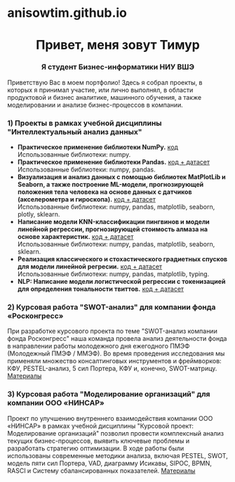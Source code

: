 # anisowtim.github.io

<h1 align="center">Привет, меня зовут Тимур </h1>
<h3 align="center">Я студент Бизнес-информатики НИУ ВШЭ </h3>

Приветствую Вас в моем портфолио!
Здесь я собрал проекты, в которых я принимал участие, или лично выполнял, в области продуктовой и бизнес аналитике, машинного обучения, а также моделировании и анализе бизнес-процессов в компании.

<h3> 1) Проекты в рамках учебной дисциплины "Интеллектуальный анализ данных"</h3>

* **Практическое применение библиотеки NumPy.** <a href="https://github.com/anisowtim/anisowtim.github.io/blob/main/%D0%98%D0%90%D0%94/%D0%A0%D0%B0%D0%B1%D0%BE%D1%82%D0%B0%20%D1%81%20%D0%B1%D0%B8%D0%B1%D0%BB%D0%B8%D0%BE%D1%82%D0%B5%D0%BA%D0%BE%D0%B8%CC%86%20Numpy.ipynb"> код </a> <br>
Использованные библиотеки: numpy.
* **Практическое применение библиотеки Pandas.** <a href="https://github.com/anisowtim/anisowtim.github.io/tree/main/%D0%98%D0%90%D0%94/%D0%A0%D0%B0%D0%B1%D0%BE%D1%82%D0%B0%20%D1%81%20%D0%B1%D0%B8%D0%B1%D0%BB%D0%B8%D0%BE%D1%82%D0%B5%D0%BA%D0%BE%D0%B9%20Pandas"> код + датасет </a> <br>
Использованные библиотеки: numpy, pandas.
* **Визуализация и анализ данных с помощью библиотек MatPlotLib и Seaborn, а также построение ML-модели, прогнозирующей положения тела человека на основе данных с датчиков (акселерометра и гироскопа).** <a href="https://github.com/anisowtim/anisowtim.github.io/tree/main/%D0%98%D0%90%D0%94/EDA%3A%20%D0%92%D0%B8%D0%B7%D1%83%D0%B0%D0%BB%D0%B8%D0%B7%D0%B0%D1%86%D0%B8%D1%8F%20%D0%B8%20%D0%BC%D0%BE%D0%B4%D0%B5%D0%BB%D1%8C%20%D0%BF%D1%80%D0%BE%D0%B3%D0%BD%D0%BE%D0%B7%D0%B8%D1%80%D0%BE%D0%B2%D0%B0%D0%BD%D0%B8%D1%8F%20%D0%BF%D0%BE%D0%BB%D0%BE%D0%B6%D0%B5%D0%BD%D0%B8%D1%8F%20%D1%82%D0%B5%D0%BB%D0%B0"> код + датасет </a> <br>
Использованные библиотеки: numpy, pandas, matplotlib, seaborn, plotly, sklearn.
* **Написание модели KNN-классификации пингвинов и модели линейной регрессии, прогнозирующей стоимость алмаза на основе характеристик.** <a href="https://github.com/anisowtim/anisowtim.github.io/tree/main/%D0%98%D0%90%D0%94/kNN%20%D0%B8%20%D0%9B%D0%B8%D0%BD%D0%B5%D0%B9%D0%BD%D0%B0%D1%8F%20%D1%80%D0%B5%D0%B3%D1%80%D0%B5%D1%81%D1%81%D0%B8%D1%8F"> код + датасет </a> <br>
Использованные библиотеки: numpy, pandas, matplotlib, seaborn, sklearn.
* **Реализация классического и стохастического градиетных спусков для модели линейной регресии.** <a href="https://github.com/anisowtim/anisowtim.github.io/tree/main/%D0%98%D0%90%D0%94/%D0%A0%D0%B5%D0%B0%D0%BB%D0%B8%D0%B7%D0%B0%D1%86%D0%B8%D1%8F%20%D0%B3%D1%80%D0%B0%D0%B4%D0%B8%D0%B5%D0%BD%D1%82%D0%BD%D0%BE%D0%B3%D0%BE%20%D1%81%D0%BF%D1%83%D1%81%D0%BA%D0%B0%20%D0%B4%D0%BB%D1%8F%20%D0%BB%D0%B8%D0%BD%D0%B5%D0%B9%D0%BD%D0%BE%D0%B9%20%D1%80%D0%B5%D0%B3%D1%80%D0%B5%D1%81%D0%B8%D0%B8"> код + датасет </a> <br>
Использованные библиотеки: numpy, pandas, matplotlib, typing.
* **NLP: Написание модели логистической регрессии с токенизацией для определения тональности твиттов.** <a href="https://github.com/anisowtim/anisowtim.github.io/tree/main/%D0%98%D0%90%D0%94/NLP%3A%20%D0%9B%D0%BE%D0%B3%D0%B8%D1%81%D1%82%D0%B8%D1%87%D0%B5%D1%81%D0%BA%D0%B0%D1%8F%20%D1%80%D0%B5%D0%B3%D1%80%D0%B5%D1%81%D1%81%D0%B8%D1%8F%20%D0%B4%D0%BB%D1%8F%20%D0%B0%D0%BD%D0%B0%D0%BB%D0%B8%D0%B7%D0%B0%20%D1%82%D0%BE%D0%BD%D0%B0%D0%BB%D1%8C%D0%BD%D0%BE%D1%81%D1%82%D0%B8%20%D1%82%D0%B2%D0%B8%D1%82%D1%82%D0%BE%D0%B2"> код + датасет </a> <br>


<h3> 2) Курсовая работа "SWOT-анализ" для компании фонда «Росконгресс» </h3>
При разработке курсового проекта по теме "SWOT-анализ компании фонда Росконгресс" наша команда провела анализ деятельности фонда в направлении работы молодежного дня ежегодного ПМЭФ (Молодежный ПМЭФ / ММЭФ). Во время проведения исследования мы применяли множество консалтинговых инструментов и фреймворков: КФУ, PESTEL-анализ, 5 сил Портера, КФУ и, конечно, SWOT-матрицу. <a href="https://github.com/anisowtim/anisowtim.github.io/tree/main/%D0%9A%D1%83%D1%80%D1%81%D0%BE%D0%B2%D0%B0%D1%8F%20%D1%80%D0%B0%D0%B1%D0%BE%D1%82%D0%B0%3A%20SWOT-%D0%B0%D0%BD%D0%B0%D0%BB%D0%B8%D0%B7"> Материалы </a> 

<h3> 3) Курсовая работа "Моделирование организаций" для компании ООО «НИНСАР» </h3>
Проект по улучшению внутреннего взаимодействия компании ООО «НИНСАР» в рамках учебной дисциплины "Курсовой проект: Моделирование организаций"
позволил провести комплексный анализ текущих бизнес-процессов, выявить ключевые проблемы и разработать стратегию оптимизации. 
В ходе работы были использованы современные методики анализа, включая PESTEL, SWOT, модель пяти сил Портера, VAD, диаграмму Исикавы,
SIPOC, BPMN, RASCI и Систему сбалансированных показателей. <a href="https://github.com/anisowtim/anisowtim.github.io/tree/main/%D0%9A%D1%83%D1%80%D1%81%D0%BE%D0%B2%D0%BE%D0%B9%20%D0%BF%D1%80%D0%BE%D0%B5%D0%BA%D1%82%3A%20%D0%9C%D0%BE%D0%B4%D0%B5%D0%BB%D0%B8%D1%80%D0%BE%D0%B2%D0%B0%D0%BD%D0%B8%D0%B5%20%D0%BE%D1%80%D0%B3%D0%B0%D0%BD%D0%B8%D0%B7%D0%B0%D1%86%D0%B8%D0%B9"> Материалы </a>
